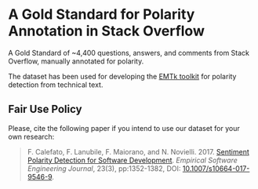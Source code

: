 # A Gold Standard for Polarity Annotation in Stack Overflow
A Gold Standard of ~4,400 questions, answers, and comments from Stack Overflow, manually annotated for polarity. 

The dataset has been used for developing the [EMTk toolkit](https://collab-uniba.github.io/EMTk/) for polarity detection from technical text.

## Fair Use Policy
Please, cite the following paper if you intend to use our dataset for your own research:
> F. Calefato, F. Lanubile, F. Maiorano, and N. Novielli. 2017. [Sentiment Polarity Detection for Software Development](https://arxiv.org/abs/1709.02984). *Empirical Software Engineering Journal*, 23(3), pp:1352-1382, DOI: [10.1007/s10664-017-9546-9](http://dx.doi.org/10.1007/s10664-017-9546-9).
